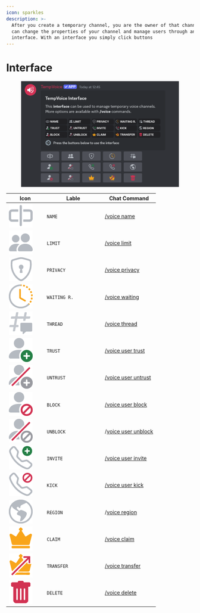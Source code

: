 ```yaml
---
icon: sparkles
description: >-
  After you create a temporary channel, you are the owner of that channel and
  can change the properties of your channel and manage users through an
  interface. With an interface you simply click buttons
---
```


# Interface

<figure><img src="../.gitbook/assets/image (1).png" alt=""><figcaption></figcaption></figure>

<table><thead><tr><th width="88">Icon</th><th width="142">Lable</th><th>Chat Command</th></tr></thead><tbody><tr><td><img src="../.gitbook/assets/image (79).png" alt="" data-size="line"></td><td><code>NAME</code></td><td><a href="voice/name.md">/voice name</a></td></tr><tr><td><img src="../.gitbook/assets/image (80).png" alt="" data-size="line"></td><td><code>LIMIT</code></td><td><a href="voice/limit.md">/voice limit</a></td></tr><tr><td><img src="../.gitbook/assets/image (93).png" alt="" data-size="line"></td><td><code>PRIVACY</code></td><td><a href="voice/privacy.md">/voice privacy</a></td></tr><tr><td><img src="../.gitbook/assets/image (92).png" alt="" data-size="line"></td><td><code>WAITING R.</code></td><td><a href="voice/waiting.md">/voice waiting</a></td></tr><tr><td><img src="../.gitbook/assets/image (82).png" alt="" data-size="line"></td><td><code>THREAD</code></td><td><a href="voice/thread.md">/voice thread</a></td></tr><tr><td><img src="../.gitbook/assets/image (81).png" alt="" data-size="line"></td><td><code>TRUST</code></td><td><a href="voice/user/trust.md">/voice user trust</a></td></tr><tr><td><img src="../.gitbook/assets/image (83).png" alt="" data-size="line"></td><td><code>UNTRUST</code></td><td><a href="voice/user/untrust.md">/voice user untrust</a></td></tr><tr><td><img src="../.gitbook/assets/image (91).png" alt="" data-size="line"></td><td><code>BLOCK</code></td><td><a href="voice/user/block.md">/voice user block</a></td></tr><tr><td><img src="../.gitbook/assets/image (90).png" alt="" data-size="line"></td><td><code>UNBLOCK</code></td><td>/<a href="voice/user/unblock.md">voice user unblock</a></td></tr><tr><td><img src="../.gitbook/assets/image (89).png" alt="" data-size="line"></td><td><code>INVITE</code></td><td><a href="voice/invite.md">/voice user invite</a></td></tr><tr><td><img src="../.gitbook/assets/image (88).png" alt="" data-size="line"></td><td><code>KICK</code></td><td><a href="voice/user/kick.md">/voice user kick</a></td></tr><tr><td><img src="../.gitbook/assets/image (84).png" alt="" data-size="line"></td><td><code>REGION</code></td><td>/<a href="voice/region.md">voice region</a></td></tr><tr><td><img src="../.gitbook/assets/image (85).png" alt="" data-size="line"></td><td><code>CLAIM</code></td><td><a href="voice/claim.md">/voice claim</a></td></tr><tr><td><img src="../.gitbook/assets/image (86).png" alt="" data-size="line"></td><td><code>TRANSFER</code></td><td><a href="voice/transfer.md">/voice transfer</a></td></tr><tr><td><img src="../.gitbook/assets/image (87).png" alt="" data-size="line"></td><td><code>DELETE</code></td><td><a href="voice/delete.md">/voice delete</a></td></tr></tbody></table>
